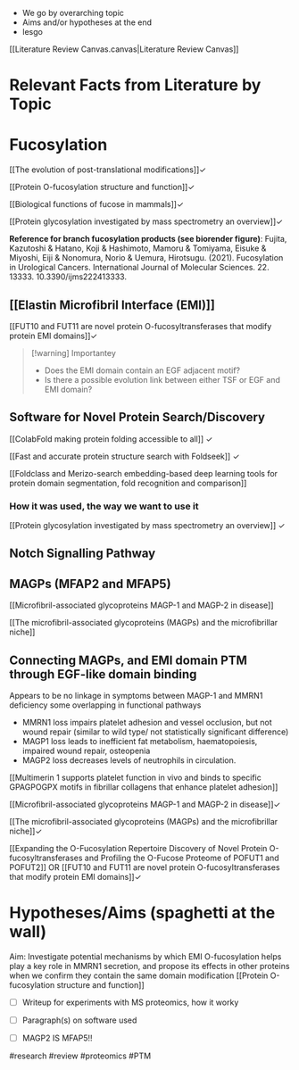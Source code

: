 - We go by overarching topic
- Aims and/or hypotheses at the end
- lesgo

[[Literature Review Canvas.canvas|Literature Review Canvas]]
# Relevant Facts from Literature by Topic

# Fucosylation

[[The evolution of post-translational modifications]]$\checkmark$ 

[[Protein O-fucosylation structure and function]]$\checkmark$ 

[[Biological functions of fucose in mammals]]$\checkmark$ 

[[Protein glycosylation investigated by mass spectrometry an overview]]$\checkmark$ 

**Reference for branch fucosylation products (see biorender figure)**: Fujita, Kazutoshi & Hatano, Koji & Hashimoto, Mamoru & Tomiyama, Eisuke & Miyoshi, Eiji & Nonomura, Norio & Uemura, Hirotsugu. (2021). Fucosylation in Urological Cancers. International Journal of Molecular Sciences. 22. 13333. 10.3390/ijms222413333. 

## [[Elastin Microfibril Interface (EMI)]]

[[FUT10 and FUT11 are novel protein O-fucosyltransferases that modify protein EMI domains]]$\checkmark$ 

> [!warning] Importantey
> - Does the EMI domain contain an EGF adjacent motif? 
> - Is there a possible evolution link between either TSF or EGF and EMI domain?





## Software for Novel Protein Search/Discovery

[[ColabFold making protein folding accessible to all]] $\checkmark$ 

[[Fast and accurate protein structure search with Foldseek]] $\checkmark$ 

[[Foldclass and Merizo-search embedding-based deep learning tools for protein domain segmentation, fold recognition and comparison]]
### How it was used, the way we want to use it

[[Protein glycosylation investigated by mass spectrometry an overview]] $\checkmark$ 
## Notch Signalling Pathway


## MAGPs (MFAP2 and MFAP5)

[[Microfibril-associated glycoproteins MAGP-1 and MAGP-2 in disease]]

[[The microfibril-associated glycoproteins (MAGPs) and the microfibrillar niche]]

## Connecting MAGPs, and EMI domain PTM through EGF-like domain binding

Appears to be no linkage in symptoms between MAGP-1 and MMRN1 deficiency some overlapping in functional pathways
- MMRN1 loss impairs platelet adhesion and vessel occlusion, but not wound repair (similar to wild type/ not statistically significant difference)
- MAGP1 loss leads to inefficient fat metabolism, haematopoiesis, impaired wound repair, osteopenia
- MAGP2 loss decreases levels of neutrophils in circulation. 

[[Multimerin 1 supports platelet function in vivo and binds to specific GPAGPOGPX motifs in fibrillar collagens that enhance platelet adhesion]]

[[Microfibril-associated glycoproteins MAGP-1 and MAGP-2 in disease]]$\checkmark$ 

[[The microfibril-associated glycoproteins (MAGPs) and the microfibrillar niche]]$\checkmark$ 

[[Expanding the O-Fucosylation Repertoire Discovery of Novel Protein O-fucosyltransferases and Profiling the O-Fucose Proteome of POFUT1 and POFUT2]] OR
[[FUT10 and FUT11 are novel protein O-fucosyltransferases that modify protein EMI domains]]$\checkmark$ 

# Hypotheses/Aims (spaghetti at the wall)

Aim: Investigate potential mechanisms by which EMI O-fucosylation helps play a key role in MMRN1 secretion, and propose its effects in other proteins when we confirm they contain the same domain modification
[[Protein O-fucosylation structure and function]]

- [ ] Writeup for experiments with MS proteomics, how it worky
- [ ] Paragraph(s) on software used
- [ ] MAGP2 IS MFAP5!!



#research #review #proteomics #PTM 
